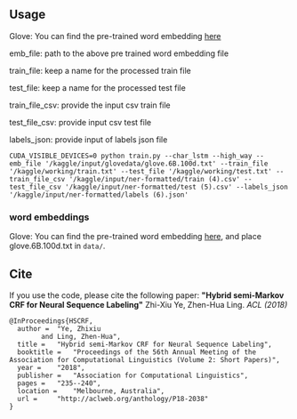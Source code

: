 ## Usage
Glove: You can find the pre-trained word embedding [here](https://nlp.stanford.edu/projects/glove/)

emb_file: path to the above pre trained word embedding file

train_file: keep a name for the processed train file

test_file: keep a name for the processed test file

train_file_csv: provide the input csv train file

test_file_csv: provide input csv test file

labels_json: provide input of labels json file

```
CUDA_VISIBLE_DEVICES=0 python train.py --char_lstm --high_way --emb_file '/kaggle/input/glovedata/glove.6B.100d.txt' --train_file '/kaggle/working/train.txt' --test_file '/kaggle/working/test.txt' --train_file_csv '/kaggle/input/ner-formatted/train (4).csv' --test_file_csv '/kaggle/input/ner-formatted/test (5).csv' --labels_json '/kaggle/input/ner-formatted/labels (6).json'
```


### word embeddings

Glove: You can find the pre-trained word embedding [here](https://nlp.stanford.edu/projects/glove/),
and place glove.6B.100d.txt in `data/`.

## Cite

If you use the code, please cite the following paper:
**"Hybrid semi-Markov CRF for Neural Sequence Labeling"**
Zhi-Xiu Ye, Zhen-Hua Ling. _ACL (2018)_

```
@InProceedings{HSCRF,
  author = 	"Ye, Zhixiu
		and Ling, Zhen-Hua",
  title = 	"Hybrid semi-Markov CRF for Neural Sequence Labeling",
  booktitle = 	"Proceedings of the 56th Annual Meeting of the Association for Computational Linguistics (Volume 2: Short Papers)",
  year = 	"2018",
  publisher = 	"Association for Computational Linguistics",
  pages = 	"235--240",
  location = 	"Melbourne, Australia",
  url = 	"http://aclweb.org/anthology/P18-2038"
}
```
